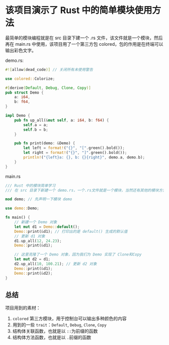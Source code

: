# 该项目演示了 Rust 中的简单模块使用方法

最简单的模块编程就是在 src 目录下建一个 .rs 文件，该文件就是一个模块，然后再在 main.rs 中使用，该项目用了一个第三方包 colored，包的作用是在终端可以输出彩色文字。

demo.rs:

```rust
#![allow(dead_code)] // 关闭所有未使用警告

use colored::Colorize;

#[derive(Default, Debug, Clone, Copy)]
pub struct Demo {
    a: i64,
    b: f64,
}

impl Demo {
    pub fn up_all(&mut self, a: i64, b: f64) {
        self.a = a;
        self.b = b;
    }

    pub fn print(demo: &Demo) {
        let left = format!("{}", "[".green().bold());
        let right = format!("{}", "]".green().bold());
        println!("{left}a: {}, b: {}{right}", demo.a, demo.b);
    }
}
```

main.rs

```rust
/// Rust 中的模块简单学习
/// 在 src 目录下新建一个 demo.rs，一个.rs文件就是一个模块，当然还有其他的模块方式

mod demo; // 先声明一下模块 demo

use demo::Demo;

fn main() {
    // 新建一个 Demo 对象
    let mut d1 = Demo::default();
    Demo::print(&d1); // 打印出的是 default() 生成的默认值
    // 更新 d1 对象
    d1.up_all(12, 24.23);
    Demo::print(&d1);

    // 这里克隆了一个 Demo 对象，因为我们为 Demo 实现了 Clone和Copy
    let mut d2 = d1;
    d2.up_all(10, 100.21); // 更新 d2 对象
    Demo::print(&d1);
    Demo::print(&d2);
}
```

## 总结

项目用到的素材：

1. `colored` 第三方模块，用于控制台可以输出多种颜色的内容
2. 用到的一些 `trait`：`Default`, `Debug`, `Clone`, `Copy`
3. 结构体关联函数，也就是以 `::`为前缀的函数
4. 结构体方法函数，也就是以 `.`前缀的函数
